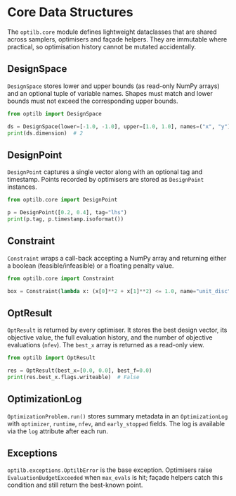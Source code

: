 # Core Data Structures

The `optilb.core` module defines lightweight dataclasses that are shared across
samplers, optimisers and façade helpers. They are immutable where practical, so
optimisation history cannot be mutated accidentally.

## DesignSpace

`DesignSpace` stores lower and upper bounds (as read-only NumPy arrays) and an
optional tuple of variable names. Shapes must match and lower bounds must not
exceed the corresponding upper bounds.

```python
from optilb import DesignSpace

ds = DesignSpace(lower=[-1.0, -1.0], upper=[1.0, 1.0], names=("x", "y"))
print(ds.dimension)  # 2
```

## DesignPoint

`DesignPoint` captures a single vector along with an optional tag and timestamp.
Points recorded by optimisers are stored as `DesignPoint` instances.

```python
from optilb.core import DesignPoint

p = DesignPoint([0.2, 0.4], tag="lhs")
print(p.tag, p.timestamp.isoformat())
```

## Constraint

`Constraint` wraps a call-back accepting a NumPy array and returning either a
boolean (feasible/infeasible) or a floating penalty value.

```python
from optilb.core import Constraint

box = Constraint(lambda x: (x[0]**2 + x[1]**2) <= 1.0, name="unit_disc")
```

## OptResult

`OptResult` is returned by every optimiser. It stores the best design vector,
its objective value, the full evaluation history, and the number of objective
evaluations (`nfev`). The `best_x` array is returned as a read-only view.

```python
from optilb import OptResult

res = OptResult(best_x=[0.0, 0.0], best_f=0.0)
print(res.best_x.flags.writeable)  # False
```

## OptimizationLog

`OptimizationProblem.run()` stores summary metadata in an `OptimizationLog` with
`optimizer`, `runtime`, `nfev`, and `early_stopped` fields. The log is available
via the ``log`` attribute after each run.

## Exceptions

`optilb.exceptions.OptilbError` is the base exception. Optimisers raise
`EvaluationBudgetExceeded` when ``max_evals`` is hit; façade helpers catch this
condition and still return the best-known point.

